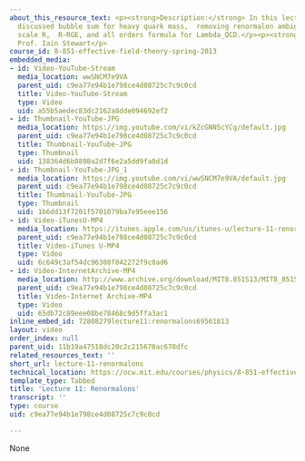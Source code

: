 ```yaml
---
about_this_resource_text: <p><strong>Description:</strong> In this lecture, the professor
  discussed bubble sum for heavy quark mass,  removing renormalon ambiguities with
  scale R,  R-RGE, and all orders formula for Lambda_QCD.</p><p><strong>Instructor:</strong>
  Prof. Iain Stewart</p>
course_id: 8-851-effective-field-theory-spring-2013
embedded_media:
- id: Video-YouTube-Stream
  media_location: wwSNCM7e9VA
  parent_uid: c9ea77e94b1e798ce4d08725c7c9c0cd
  title: Video-YouTube-Stream
  type: Video
  uid: a55b5aedec83dc2162a8dde094692ef2
- id: Thumbnail-YouTube-JPG
  media_location: https://img.youtube.com/vi/kZcGNN5cYCg/default.jpg
  parent_uid: c9ea77e94b1e798ce4d08725c7c9c0cd
  title: Thumbnail-YouTube-JPG
  type: Thumbnail
  uid: 138364d6b0898a2d7f6e2a5dd9fa0d1d
- id: Thumbnail-YouTube-JPG_1
  media_location: https://img.youtube.com/vi/wwSNCM7e9VA/default.jpg
  parent_uid: c9ea77e94b1e798ce4d08725c7c9c0cd
  title: Thumbnail-YouTube-JPG
  type: Thumbnail
  uid: 1b6dd13f7201f5701079ba7e95eee156
- id: Video-iTunesU-MP4
  media_location: https://itunes.apple.com/us/itunes-u/lecture-11-renormalons/id717384450?i=168576765
  parent_uid: c9ea77e94b1e798ce4d08725c7c9c0cd
  title: Video-iTunes U-MP4
  type: Video
  uid: 6c649c3af54dc96308f042272f9c0ad6
- id: Video-InternetArchive-MP4
  media_location: http://www.archive.org/download/MIT8.851S13/MIT8_851S13_lec11_300k.mp4
  parent_uid: c9ea77e94b1e798ce4d08725c7c9c0cd
  title: Video-Internet Archive-MP4
  type: Video
  uid: 65db72c89eee08be78468c9d5ffa3ac1
inline_embed_id: 72808279lecture11:renormalons69561813
layout: video
order_index: null
parent_uid: 11b19a47518dc20c2c215670ac678dfc
related_resources_text: ''
short_url: lecture-11-renormalons
technical_location: https://ocw.mit.edu/courses/physics/8-851-effective-field-theory-spring-2013/video-lectures/lecture-11-renormalons
template_type: Tabbed
title: 'Lecture 11: Renormalons'
transcript: ''
type: course
uid: c9ea77e94b1e798ce4d08725c7c9c0cd

---
```

None
